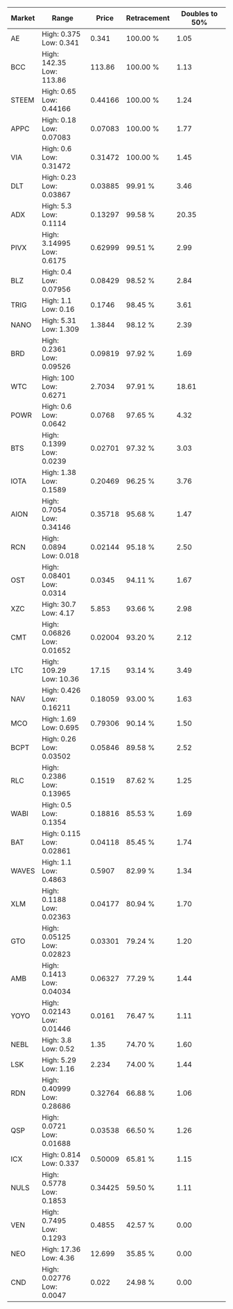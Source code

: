 | Market | Range | Price| Retracement | Doubles to 50% |
| --- | --- | --- | --- | --- |
| AE | High: 0.375<br />Low: 0.341 | 0.341 | 100.00 % | 1.05 |
| BCC | High: 142.35<br />Low: 113.86 | 113.86 | 100.00 % | 1.13 |
| STEEM | High: 0.65<br />Low: 0.44166 | 0.44166 | 100.00 % | 1.24 |
| APPC | High: 0.18<br />Low: 0.07083 | 0.07083 | 100.00 % | 1.77 |
| VIA | High: 0.6<br />Low: 0.31472 | 0.31472 | 100.00 % | 1.45 |
| DLT | High: 0.23<br />Low: 0.03867 | 0.03885 | 99.91 % | 3.46 |
| ADX | High: 5.3<br />Low: 0.1114 | 0.13297 | 99.58 % | 20.35 |
| PIVX | High: 3.14995<br />Low: 0.6175 | 0.62999 | 99.51 % | 2.99 |
| BLZ | High: 0.4<br />Low: 0.07956 | 0.08429 | 98.52 % | 2.84 |
| TRIG | High: 1.1<br />Low: 0.16 | 0.1746 | 98.45 % | 3.61 |
| NANO | High: 5.31<br />Low: 1.309 | 1.3844 | 98.12 % | 2.39 |
| BRD | High: 0.2361<br />Low: 0.09526 | 0.09819 | 97.92 % | 1.69 |
| WTC | High: 100<br />Low: 0.6271 | 2.7034 | 97.91 % | 18.61 |
| POWR | High: 0.6<br />Low: 0.0642 | 0.0768 | 97.65 % | 4.32 |
| BTS | High: 0.1399<br />Low: 0.0239 | 0.02701 | 97.32 % | 3.03 |
| IOTA | High: 1.38<br />Low: 0.1589 | 0.20469 | 96.25 % | 3.76 |
| AION | High: 0.7054<br />Low: 0.34146 | 0.35718 | 95.68 % | 1.47 |
| RCN | High: 0.0894<br />Low: 0.018 | 0.02144 | 95.18 % | 2.50 |
| OST | High: 0.08401<br />Low: 0.0314 | 0.0345 | 94.11 % | 1.67 |
| XZC | High: 30.7<br />Low: 4.17 | 5.853 | 93.66 % | 2.98 |
| CMT | High: 0.06826<br />Low: 0.01652 | 0.02004 | 93.20 % | 2.12 |
| LTC | High: 109.29<br />Low: 10.36 | 17.15 | 93.14 % | 3.49 |
| NAV | High: 0.426<br />Low: 0.16211 | 0.18059 | 93.00 % | 1.63 |
| MCO | High: 1.69<br />Low: 0.695 | 0.79306 | 90.14 % | 1.50 |
| BCPT | High: 0.26<br />Low: 0.03502 | 0.05846 | 89.58 % | 2.52 |
| RLC | High: 0.2386<br />Low: 0.13965 | 0.1519 | 87.62 % | 1.25 |
| WABI | High: 0.5<br />Low: 0.1354 | 0.18816 | 85.53 % | 1.69 |
| BAT | High: 0.115<br />Low: 0.02861 | 0.04118 | 85.45 % | 1.74 |
| WAVES | High: 1.1<br />Low: 0.4863 | 0.5907 | 82.99 % | 1.34 |
| XLM | High: 0.1188<br />Low: 0.02363 | 0.04177 | 80.94 % | 1.70 |
| GTO | High: 0.05125<br />Low: 0.02823 | 0.03301 | 79.24 % | 1.20 |
| AMB | High: 0.1413<br />Low: 0.04034 | 0.06327 | 77.29 % | 1.44 |
| YOYO | High: 0.02143<br />Low: 0.01446 | 0.0161 | 76.47 % | 1.11 |
| NEBL | High: 3.8<br />Low: 0.52 | 1.35 | 74.70 % | 1.60 |
| LSK | High: 5.29<br />Low: 1.16 | 2.234 | 74.00 % | 1.44 |
| RDN | High: 0.40999<br />Low: 0.28686 | 0.32764 | 66.88 % | 1.06 |
| QSP | High: 0.0721<br />Low: 0.01688 | 0.03538 | 66.50 % | 1.26 |
| ICX | High: 0.814<br />Low: 0.337 | 0.50009 | 65.81 % | 1.15 |
| NULS | High: 0.5778<br />Low: 0.1853 | 0.34425 | 59.50 % | 1.11 |
| VEN | High: 0.7495<br />Low: 0.1293 | 0.4855 | 42.57 % | 0.00 |
| NEO | High: 17.36<br />Low: 4.36 | 12.699 | 35.85 % | 0.00 |
| CND | High: 0.02776<br />Low: 0.0047 | 0.022 | 24.98 % | 0.00 |
